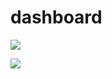 # dashboard

<a href="https://codeclimate.com/github/JayCast/dashboard"><img src="https://codeclimate.com/github/JayCast/dashboard/badges/gpa.svg" /></a>

<a href="https://codeclimate.com/github/JayCast/dashboard/coverage"><img src="https://codeclimate.com/github/JayCast/dashboard/badges/coverage.svg" /></a>
